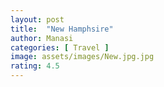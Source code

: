 ```yaml
---
layout: post
title:  "New Hamphsire"
author: Manasi
categories: [ Travel ]
image: assets/images/New.jpg.jpg
rating: 4.5
---
```


